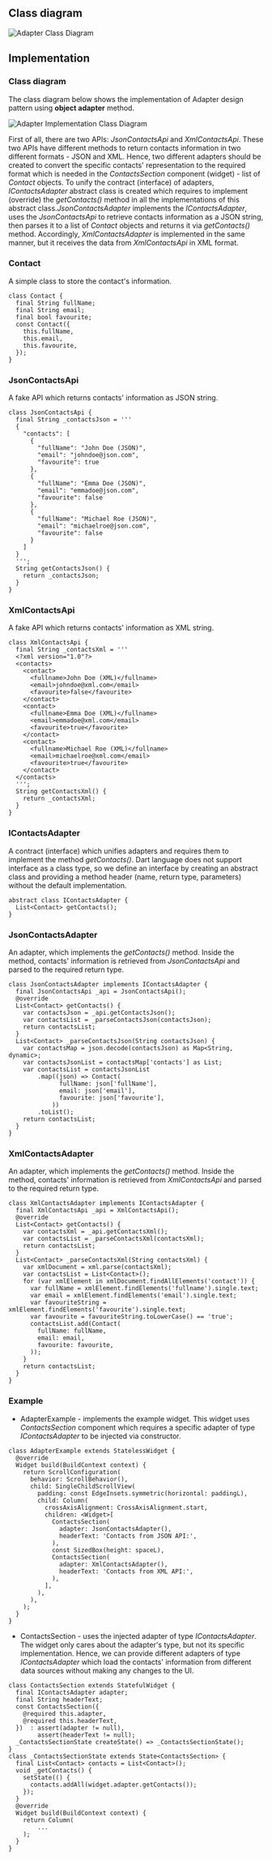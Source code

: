 ## Class diagram

![Adapter Class Diagram](resource:assets/images/adapter/adapter.png)

## Implementation

### Class diagram 
The class diagram below shows the implementation of Adapter design pattern using **object adapter** method.

![Adapter Implementation Class Diagram](resource:assets/images/adapter/adapter_implementation.png)

First of all, there are two APIs: *JsonContactsApi* and *XmlContactsApi*. These two APIs have different methods to return contacts information in two different formats - JSON and XML. Hence, two different adapters should be created to convert the specific contacts' representation to the required format which is needed in the *ContactsSection* component (widget) - list of *Contact* objects. To unify the contract (interface) of adapters, *IContactsAdapter* abstract class is created which requires to implement (override) the *getContacts()* method in all the implementations of this abstract class.*JsonContactsAdapter* implements the *IContactsAdapter*, uses the *JsonContactsApi* to retrieve contacts information as a JSON string, then parses it to a list of *Contact* objects and returns it via *getContacts()* method. Accordingly, *XmlContactsAdapter* is implemented in the same manner, but it receives the data from *XmlContactsApi* in XML format.

### Contact 

A simple class to store the contact's information.

``` 
class Contact {
  final String fullName;
  final String email;
  final bool favourite;
  const Contact({
    this.fullName,
    this.email,
    this.favourite,
  });
}
```

### JsonContactsApi

A fake API which returns contacts' information as JSON string.

``` 
class JsonContactsApi {
  final String _contactsJson = '''
  {
    "contacts": [
      {
        "fullName": "John Doe (JSON)",
        "email": "johndoe@json.com",
        "favourite": true
      },
      {
        "fullName": "Emma Doe (JSON)",
        "email": "emmadoe@json.com",
        "favourite": false
      },
      {
        "fullName": "Michael Roe (JSON)",
        "email": "michaelroe@json.com",
        "favourite": false
      }
    ]
  }
  ''';
  String getContactsJson() {
    return _contactsJson;
  }
}
```

### XmlContactsApi

A fake API which returns contacts' information as XML string.

``` 
class XmlContactsApi {
  final String _contactsXml = '''
  <?xml version="1.0"?>
  <contacts>
    <contact>
      <fullname>John Doe (XML)</fullname>
      <email>johndoe@xml.com</email>
      <favourite>false</favourite>
    </contact>
    <contact>
      <fullname>Emma Doe (XML)</fullname>
      <email>emmadoe@xml.com</email>
      <favourite>true</favourite>
    </contact>
    <contact>
      <fullname>Michael Roe (XML)</fullname>
      <email>michaelroe@xml.com</email>
      <favourite>true</favourite>
    </contact>
  </contacts>
  ''';
  String getContactsXml() {
    return _contactsXml;
  }
}
```

### IContactsAdapter

A contract (interface) which unifies adapters and requires them to implement the method *getContacts()*. Dart language does not support interface as a class type, so we define an interface by creating an abstract class and providing a method header (name, return type, parameters) without the default implementation.

``` 
abstract class IContactsAdapter {
  List<Contact> getContacts();
}
```

### JsonContactsAdapter

An adapter, which implements the *getContacts()* method. Inside the method, contacts' information is retrieved from *JsonContactsApi* and parsed to the required return type.

``` 
class JsonContactsAdapter implements IContactsAdapter {
  final JsonContactsApi _api = JsonContactsApi();
  @override
  List<Contact> getContacts() {
    var contactsJson = _api.getContactsJson();
    var contactsList = _parseContactsJson(contactsJson);
    return contactsList;
  }
  List<Contact> _parseContactsJson(String contactsJson) {
    var contactsMap = json.decode(contactsJson) as Map<String, dynamic>;
    var contactsJsonList = contactsMap['contacts'] as List;
    var contactsList = contactsJsonList
        .map((json) => Contact(
              fullName: json['fullName'],
              email: json['email'],
              favourite: json['favourite'],
            ))
        .toList();
    return contactsList;
  }
}
```

### XmlContactsAdapter

An adapter, which implements the *getContacts()* method. Inside the method, contacts' information is retrieved from *XmlContactsApi* and parsed to the required return type.

``` 
class XmlContactsAdapter implements IContactsAdapter {
  final XmlContactsApi _api = XmlContactsApi();
  @override
  List<Contact> getContacts() {
    var contactsXml = _api.getContactsXml();
    var contactsList = _parseContactsXml(contactsXml);
    return contactsList;
  }
  List<Contact> _parseContactsXml(String contactsXml) {
    var xmlDocument = xml.parse(contactsXml);
    var contactsList = List<Contact>();
    for (var xmlElement in xmlDocument.findAllElements('contact')) {
      var fullName = xmlElement.findElements('fullname').single.text;
      var email = xmlElement.findElements('email').single.text;
      var favouriteString = xmlElement.findElements('favourite').single.text;
      var favourite = favouriteString.toLowerCase() == 'true';
      contactsList.add(Contact(
        fullName: fullName,
        email: email,
        favourite: favourite,
      ));
    }
    return contactsList;
  }
}
```

### Example

* AdapterExample - implements the example widget. This widget uses *ContactsSection* component which requires a specific adapter of type *IContactsAdapter* to be injected via constructor.

``` 
class AdapterExample extends StatelessWidget {
  @override
  Widget build(BuildContext context) {
    return ScrollConfiguration(
      behavior: ScrollBehavior(),
      child: SingleChildScrollView(
        padding: const EdgeInsets.symmetric(horizontal: paddingL),
        child: Column(
          crossAxisAlignment: CrossAxisAlignment.start,
          children: <Widget>[
            ContactsSection(
              adapter: JsonContactsAdapter(),
              headerText: 'Contacts from JSON API:',
            ),
            const SizedBox(height: spaceL),
            ContactsSection(
              adapter: XmlContactsAdapter(),
              headerText: 'Contacts from XML API:',
            ),
          ],
        ),
      ),
    );
  }
}
```

* ContactsSection - uses the injected adapter of type *IContactsAdapter*. The widget only cares about the adapter's type, but not its specific implementation. Hence, we can provide different adapters of type *IContactsAdapter* which load the contacts' information from different data sources without making any changes to the UI.

``` 
class ContactsSection extends StatefulWidget {
  final IContactsAdapter adapter;
  final String headerText;
  const ContactsSection({
    @required this.adapter,
    @required this.headerText,
  })  : assert(adapter != null),
        assert(headerText != null);
  _ContactsSectionState createState() => _ContactsSectionState();
}
class _ContactsSectionState extends State<ContactsSection> {
  final List<Contact> contacts = List<Contact>();
  void _getContacts() {
    setState(() {
      contacts.addAll(widget.adapter.getContacts());
    });
  }
  @override
  Widget build(BuildContext context) {
    return Column(
	    ...
    );
  }
}
```
